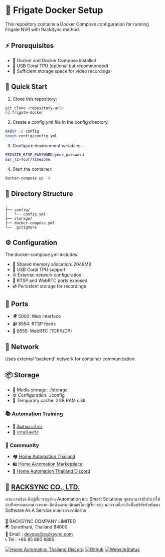 # 🎥 Frigate Docker Setup

This repository contains a Docker Compose configuration for running Frigate NVR with RackSync method.

## ⚡ Prerequisites

- 🐳 Docker and Docker Compose installed
- 🔌 USB Coral TPU (optional but recommended)
- 💾 Sufficient storage space for video recordings

## 🚀 Quick Start

1. Clone this repository:
```bash
git clone <repository-url>
cd frigate-docker
```

2. Create a config.yml file in the config directory:
```bash
mkdir -p config
touch config/config.yml
```

3. Configure environment variables:
```bash
FRIGATE_RTSP_PASSWORD=your_password
SET_TZ=Your/Timezone
```

4. Start the container:
```bash
docker-compose up -d
```

## 📁 Directory Structure

```
.
├── config/
│   └── config.yml
├── storage/
├── docker-compose.yml
└── .gitignore
```

## ⚙️ Configuration

The docker-compose.yml includes:
- 🧠 Shared memory allocation: 2048MB
- 🎯 USB Coral TPU support
- 🌐 External network configuration
- 📡 RTSP and WebRTC ports exposed
- 💿 Persistent storage for recordings

## 🔌 Ports

- 🌍 5000: Web interface
- 📹 8554: RTSP feeds
- 🌊 8555: WebRTC (TCP/UDP)

## 🔗 Network

Uses external 'backend' network for container communication.

## 📦 Storage

- 📼 Media storage: ./storage
- ⚙️ Configuration: ./config
- 💫 Temporary cache: 2GB RAM disk

### 📚 Automation Training

- 🛒 [สินค้าและบริการ](http://racksync.com)
- 📖 [เทรนนิ่งคอร์ส](https://facebook.com/racksync)

### 👥 Community

- 🏘️ [Home Automation Thailand](https://www.facebook.com/groups/hathailand)
- 🛍️ [Home Automation Marketplace](https://www.facebook.com/groups/hatmarketplace)
- 💬 [Home Automation Thailand Discord](https://discord.gg/Wc5CwnWkp4) 

## 🏢 [RACKSYNC CO., LTD.](https://racksync.com)

บจก.แรคซิงค์ คือผู้เชี่ยวชาญด้าน Automation และ Smart Solutions ทุกขนาด เรามีบริการให้คำปรึกษาตลอดจนวางระบบ ติดตั้งและมอนิเตอร์โดยผู้เชี่ยวชาญ นอกจากนี้เรายังเป็นบริษัทรับพัฒนา Software As A Service แบบครบวงจรอีกด้วย
\
\
📍 RACKSYNC COMPANY LIMITED \
🌏 Suratthani, Thailand 84000 \
📧 Email : devops@racksync.com \
📞 Tel : +66 85 880 8885 

[![Home Automation Thailand Discord](https://img.shields.io/discord/986181205504438345?style=for-the-badge)](https://discord.gg/Wc5CwnWkp4) [![Github](https://img.shields.io/github/followers/racksync?style=for-the-badge)](https://github.com/racksync) 
[![WebsiteStatus](https://img.shields.io/website?down_color=grey&down_message=Offline&style=for-the-badge&up_color=green&up_message=Online&url=https%3A%2F%2Fracksync.com)](https://racksync.com)



